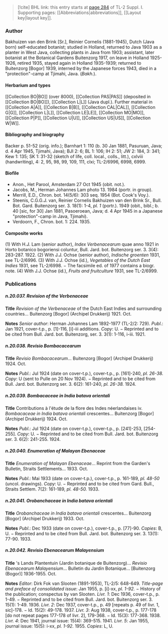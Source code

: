 > [!cite] BHL link: this entry starts at [page 284](https://www.biodiversitylibrary.org/item/103858#page/296/mode/1up) of TL-2 Suppl. I.
> Supporting pages: [[Abbreviations|abbreviations]], [[Layout key|layout key]].

### Author

Bakhuizen van den Brink \[Sr.\], Reinier Cornelis (1881-1945), Dutch (Java born) self-educated botanist; studied in Holland, returned to Java 1903 as a planter in West Java, collecting plants in Java from 1903; assistant, later botanist at the Botanical Gardens Buitenzorg 1917, on leave in Holland 1925-1926, retired 1935, stayed again in Holland 1935-1939; returned to Buitenzorg \[Bogor\] 1939, interned by the Japanese forces 1943, died in a "protection"-camp at Tjimahi, Java. (*Bakh.*).

#### Herbarium and types

[[Collection BO|BO]] (over 8000), [[Collection PAS|PAS]] (deposited in [[Collection BO|BO]]), [[Collection L|L]] (Java dupl.). Further material in [[Collection A|A]], [[Collection B|B]], [[Collection CAL|CAL]], [[Collection G|G]], [[Collection L|L]], [[Collection LE|LE]], [[Collection MO|MO]], [[Collection P|P]], [[Collection U|U]], [[Collection US|US]], [[Collection W|W]].

#### Bibliography and biography

Backer p. 51-52 (orig. info.); Barnhart 1: 110 (b. 30 Jan 1881, Pasuruan, Java; d. 4 Apr 1945, Tjimahi, Java); BJI 2: 6; BL 1: 106; IH 2: 51; JW 2: 184, 3: 341; Kew 1: 135; SK 1: 31-32 (sketch of life, coll. local., colls., litt.), cxlviii (handwriting), 4: 2, 95, 98, 99, 109, 111, clxi; TL-2/6996, 6998, 6999.

#### Biofile

- Anon., Het Parool, Amsterdam 27 Oct 1945 (obit. not.).
- Jacobs, M., Herman Johannes Lam photo 13. 1984 (portr. in group).
- Merrill, E.D., Chron. bot. 14(5/6): 303 seq. 1954 (Bot. Cook's Voy.).
- Steenis, C.G.G.J. van, Reinier Cornelis Bakhuizen van den Brink Sr., Bull. Bot. Gard. Buitenzorg ser. 3. 18(1): 1-4, *pl. 1* (portr.). 1949 (obit., bibl.; b. 40 \[sic, for 30\] Jan 1881, Pasoeroean, Java; d. 4 Apr 1945 in a Japanese "protection"-camp in Java, Tjimahi).
- Verdoorn, F., Chron. bot. 1: 224. 1935.

#### Composite works

(1) With H.J. Lam (senior author), *Index Verbenacearum* quae anno 1921 in Horto botanico bogoriensi coluntur, Bull. Jard. bot. Buitenzorg ser. 3. 3(4): 283-287. 1922.
(2) With J.J. Ochse (senior author), *Indische groenten* 1931, see TL-2/6996.
(3) With J.J. Ochse (id.), *Vegetables of the Dutch East Indies* 1931, see TL-2/6998. − The facsimile ed. of 1977 contains a biogr. note.
(4) With J.J. Ochse (id.), *Fruits and fruitculture* 1931, see TL-2/6999.

### Publications

##### n.20.037. Revision of the Verbenaceae

**Title**
*Revision of the Verbenaceae* of the Dutch East Indies and surrounding countries... Buitenzorg \[Bogor\] (Archipel Drukkerij) 1921. Oct.

**Notes**
*Senior author*: Herman Johannes Lam 1892-1977 (TL-2/2: 729).
*Publ*.: Jan 1921, cover-t.p., p. \[1\]-116, \[i\]-iii additions. *Copy*: U. − Reprinted and to be cited from Bull. Jard. bot. Buitenzorg, ser. 3. 3(1): 1-116, i-iii. 1921.

##### n.20.038. Revisio Bombacacearum

**Title**
*Revisio Bombacacearum*... Buitenzorg \[Bogor\] (Archipel Drukkerij) 1924. Oct.

**Notes**
*Publ*.: Jul 1924 (date on cover-t.p.), cover-t.p., p. \[161\]-240, *pl. 26-38.* *Copy*: U (sent to Pulle on 20 Nov 1924). − Reprinted and to be cited from Bull. Jard. bot. Buitenzorg ser. 3. 6(2): 161-240, *pl. 26-38.* 1924.

##### n.20.039. Bombacaceae in India batava orientali

**Title**
Contributions à l'étude de la flore des Indes néerlandaises iv. *Bombacaceae in India batava orientali* crescentes... Buitenzorg \[Bogor\] (Archipel Drukkerij) 1924. Oct.

**Notes**
*Publ*.: Jul 1924 (date on cover-t.p.), cover-t.p., p. \[241\]-253, \[254-255\]. *Copy*: U. − Reprinted and to be cited from Bull. Jard. bot. Buitenzorg ser. 3. 6(2): 241-255. 1924.

##### n.20.040. Enumeration of Malayan Ebenaceae

**Title**
*Enumeration of Malayan Ebenaceae*... Reprint from the Garden's Bulletin, Straits Settlements... 1933. Oct.

**Notes**
*Publ*.: Mai 1933 (date on cover-t.p.), cover-t.p., p. 161-189, *pl. 48-50* (uncol. drawings).
*Copy*: U. − Reprinted and to be cited from Gard. Bull., Straits Settlem. 7(2): 161-189, *pl. 48-50.* 1933.

##### n.20.041. Orobanchaceae in India batava orientali

**Title**
*Orobanchaceae in India batava orientali* crescentes... Buitenzorg \[Bogor\] (Archipel Drukkerij) 1933. Oct.

**Notes**
*Publ*.: Dec 1933 (date on cover-t.p.), cover-t.p., p. \[77\]-90. *Copies*: B, U. − Reprinted and to be cited from Bull. Jard. bot. Buitenzorg ser. 3. 13(1): 77-90. 1933.

##### n.20.042. Revisio Ebenacearum Malayensium

**Title**
's Lands Plantentuin (Jardin botanique de Buitenzorg)... *Revisio Ebenacearum Malayensium*... Bulletin du Jardin Botanique... \[Buitenzorg (Bogor)\] 1936-1955. Oct.

**Notes**
*Editor*: Dirk Fok van Slooten (1891-1953), TL-2/5: 648-649.
*Title-page and preface of consolidated issue*: Jan 1955, p. \[i\]-xx, *pl. 1-92.* − History of the publication; conspectus by van Slooten.
*Livr. 1*: Dec 1936, cover-t.p., p. 1-49. − Reprinted and to be cited from Bull. Jard. bot. Buitenzorg ser. 3. 15(1): 1-49. 1936.
*Livr. 2*: Dec 1937, cover-t.p., p. 49 \[repeats p. 49 of livr. 1, sic\]-178. − Id. 15(2): 49-178. 1937.
*Livr. 3*: Aug 1938, cover-t.p., p. 177-178 \[do not repeat pages 177-178 of livr. 2\], 179-368. − Id. 15(3): 177-368. 1938.
*Livr. 4*: Dec 1941, journal issue: 15(4): 369-515. 1941.
*Livr. 5*: Jan 1955, journal issue: 15(5): i-xx, *pl. 1-92.* 1955.
*Copies*: L, U.

